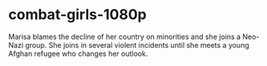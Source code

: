# combat-girls-1080p
Marisa blames the decline of her country on minorities and she joins a Neo-Nazi group. She joins in several violent incidents until she meets a young Afghan refugee who changes her outlook.
